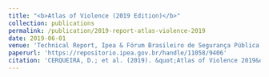```yaml
---
title: "<b>Atlas of Violence (2019 Edition)</b>"
collection: publications
permalink: /publication/2019-report-atlas-violence-2019
date: 2019-06-01
venue: 'Technical Report, Ipea & Fórum Brasileiro de Segurança Pública'
paperurl: 'https://repositorio.ipea.gov.br/handle/11058/9406'
citation: 'CERQUEIRA, D.; et al. (2019). &quot;Atlas of Violence 2019&quot;. Brasília: Ipea.'
---
```

